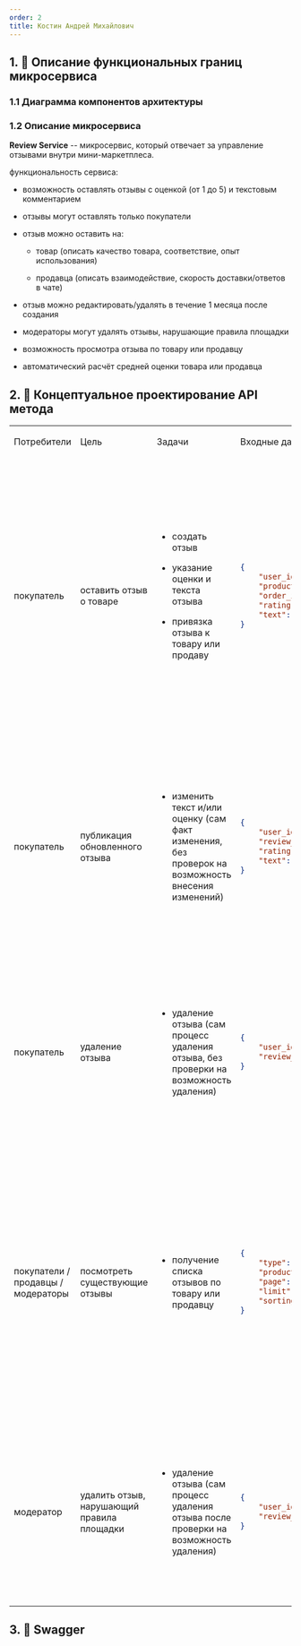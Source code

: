 ```yaml
---
order: 2
title: Костин Андрей Михайлович
---
```


## 1\. 📖 Описание функциональных границ микросервиса

### 1\.1 Диаграмма компонентов архитектуры

<mermaid path="./arkhitekturnoe-kata-3.mermaid" width="780px" height="603px"/>

### 1\.2 Описание микросервиса

**Review Service** -- микросервис, который отвечает за управление отзывами внутри мини-маркетплеса.

функциональность сервиса:

-  возможность оставлять отзывы с оценкой (от 1 до 5) и текстовым комментарием

-  отзывы могут оставлять только покупатели

-  отзыв можно оставить на:

   -  товар (описать качество товара, соответствие, опыт использования)

   -  продавца (описать взаимодействие, скорость доставки/ответов в чате)

-  отзыв можно редактировать/удалять в течение 1 месяца после создания

-  модераторы могут удалять отзывы, нарушающие правила площадки

-  возможность просмотра отзыва по товару или продавцу

-  автоматический расчёт средней оценки товара или продавца

## 2\. 🧩 Концептуальное проектирование API метода

<table header="row">
<colgroup><col width="156"/><col width="156"/><col width="310"/><col width="192"/><col width="239"/></colgroup>
<tr>
<td>

Потребители

</td>
<td>

Цель

</td>
<td>

Задачи

</td>
<td>

Входные данные

</td>
<td>

Выходные данные

</td>
</tr>
<tr>
<td>

покупатель



</td>
<td>

оставить отзыв о товаре 

</td>
<td>

-  создать отзыв

-  указание оценки и текста отзыва

-  привязка отзыва к товару или продаву

</td>
<td>

```json
{ 
	"user_id": "u_uuid",  
	"product_id": "p_uuid",
	"order_id": "o_uuid", 
	"rating": 4, 
	"text": "text" 
}
```



</td>
<td>

statuses

\[201, 400, 401, 404\]

**user_response**

```json
{
	"status_code": 201,
	"message": "отзыв успешно опубликован",
	"rating": "4",
	"text": "text"
}
```

**system_response** (ответ, который хранится внутри системы и служит для добавление информации во внутренние бд)

```json
{
	"user_id": "a_uuid",
	"product_id": "t_uuid",
	"order_id": "o_uuid",
	"review_id": "r_uuid",
	"status": "active",
	"created_at": "date",
	"modified_at": "date"
}
```

</td>
</tr>
<tr>
<td>

покупатель

</td>
<td>

публикация обновленного  отзыва

</td>
<td>

-  изменить текст и/или оценку (сам факт изменения, без проверок на возможность внесения изменений)

</td>
<td>

```json
{
	"user_id": "u_uuid",
	"review_id": "r_uuid",
	"rating": 4,
	"text": "new text"
}
```

</td>
<td>

statuses

\[200, 400\]

**user_response**

```json
{
	"status_code": 200,
	"message": "отзыв успешно обновлён",
	"rating": 4,
	"text": "new text"
}
```

**system_response**

```json
{
	"user_id": "u_uuid",
	"review_id": "r_uuid",
	"status": "active",
	"modified_at": "date"
}
```

</td>
</tr>
<tr>
<td>

покупатель

</td>
<td>

удаление отзыва

</td>
<td>

-  удаление отзыва (сам процесс удаления отзыва, без проверки на возможность удаления)

</td>
<td>

```json
{
	"user_id": "u_uuid",
	"review_id": "r_uuid"
}
```

</td>
<td>

statuses

\[200, 400\]

**user_response**

```json
{
	"status_code": 200,
	"message": "отзыв успешно удалён"
}
```

**system_response**

```json
{
	"user_id": "u_uuid",
	"review_id": "r_uuid"
}
```

</td>
</tr>
<tr>
<td>

покупатели / продавцы / модераторы

</td>
<td>

посмотреть существующие отзывы

</td>
<td>

-  получение списка отзывов по товару или продавцу

</td>
<td>

```json
{
	"type": "product/user",
	"product_id": "p_uuid",
	"page": 1,
	"limit": 20,
	"sorting_field": "field"
}
```

</td>
<td>

statuses

\[200, 400\]

**user_response**

```json
{
	"status_code": 200,
	"reviews": [
					{
						"name": "r_name",
						"rating": 4,
						"text": "text",
						"modified_at": "date"
					},
				],
}
```



**system_response**

```json
{
	"product_id": "p_uuid",
	"page": 1,
	"limit": 20,
	"sorting_field": "field"
}
```



</td>
</tr>
<tr>
<td>

модератор

</td>
<td>

удалить отзыв, нарушающий правила площадки

</td>
<td>

-  удаление отзыва (сам процесс удаления отзыва после проверки на возможность удаления)

</td>
<td>

```json
{
	"user_id": "u_uuid",
	"review_id": "r_uuid"
}
```

</td>
<td>

statuses

\[200, 400\]

**user_response**

```json
{
	"status_code": 200,
	"message": "отзыв успешно удалён"
}
```

**system_response**

```json
{
	"user_id": "u_uuid",
	"review_id": "r_uuid"
}
```



</td>
</tr>
</table>

## 3\. 🤝 Swagger

<openapi src="./_index.yaml" flag="true"/>

### 